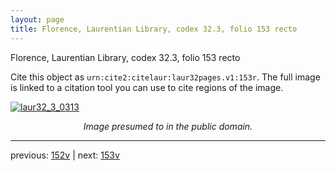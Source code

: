 ```yaml
---
layout: page
title: Florence, Laurentian Library, codex 32.3, folio 153 recto
---
```


Florence, Laurentian Library, codex 32.3, folio 153 recto

Cite this object as `urn:cite2:citelaur:laur32pages.v1:153r`.  The full image is linked to a citation tool you can use to cite regions of the image.

[![laur32_3_0313](http://www.homermultitext.org/iipsrv?IIIF=/project/homer/pyramidal/deepzoom/citelaur/laur32imgs/v1/laur32_3_0313.tif/full/800,/0/default.jpg)](http://www.homermultitext.org/ict2/?urn=urn:cite2:citelaur:laur32imgs.v1:laur32_3_0313) 

<p style="text-align: center; font-style: italic;">Image presumed to in the public domain.</p>

---

previous: [152v](../152v/) | next: [153v](../153v/)